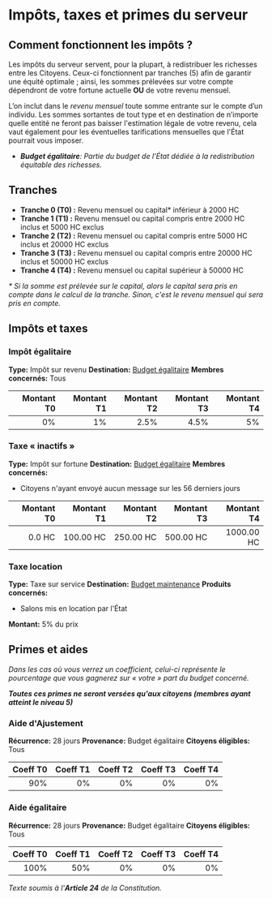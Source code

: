 # Impôts, taxes et primes du serveur

## Comment fonctionnent les impôts ?

Les impôts du serveur servent, pour la plupart, à redistribuer les richesses entre les Citoyens. Ceux-ci fonctionnent par tranches (5) afin de garantir une équité optimale ; ainsi, les sommes prélevées sur votre compte dépendront de votre fortune actuelle **__OU__** de votre revenu mensuel.

L’on inclut dans le *revenu mensuel* toute somme entrante sur le compte d’un individu. Les sommes sortantes de tout type et en destination de n’importe quelle entité ne feront pas baisser l'estimation légale de votre revenu, cela vaut également pour les éventuelles tarifications mensuelles que l'État pourrait vous imposer.

- _**Budget égalitaire**: Partie du budget de l'État dédiée à la redistribution équitable des richesses._

## Tranches

- **Tranche 0 (T0) :** Revenu mensuel ou capital* inférieur à 2000 HC
- **Tranche 1 (T1) :** Revenu mensuel ou capital compris entre 2000 HC inclus et 5000 HC exclus
- **Tranche 2 (T2) :** Revenu mensuel ou capital compris entre 5000 HC inclus et 20000 HC exclus
- **Tranche 3 (T3) :** Revenu mensuel ou capital compris entre 20000 HC inclus et 50000 HC exclus
- **Tranche 4 (T4) :** Revenu mensuel ou capital supérieur à 50000 HC

_* Si la somme est prélevée sur le capital, alors le capital sera pris en compte dans le calcul de la tranche. Sinon, c'est le revenu mensuel qui sera pris en compte._

## Impôts et taxes

### Impôt égalitaire

**Type:** Impôt sur revenu
**Destination:** [Budget égalitaire](/help/budgets)
**Membres concernés:** Tous

| Montant T0 | Montant T1 | Montant T2 | Montant T3 | Montant T4 |
| ----------:| ----------:| ----------:| ----------:| ----------:|
| 0%         | 1%         | 2.5%       | 4.5%       | 5%         |

### Taxe « inactifs »

**Type:** Impôt sur fortune
**Destination:** [Budget égalitaire](/help/budgets)
**Membres concernés:**

- Citoyens n'ayant envoyé aucun message sur les 56 derniers jours

| Montant T0 | Montant T1 | Montant T2 | Montant T3 | Montant T4 |
| ----------:| ----------:| ----------:| ----------:| ----------:|
| 0.0 HC     | 100.00 HC  | 250.00 HC  | 500.00 HC  | 1000.00 HC |

### Taxe location

**Type:** Taxe sur service
**Destination:** [Budget maintenance](/help/budgets)
**Produits concernés:**

- Salons mis en location par l'État

**Montant:** 5% du prix

## Primes et aides

_Dans les cas où vous verrez un coefficient, celui-ci représente le pourcentage que vous gagnerez sur « votre » part du budget concerné._

**_Toutes ces primes ne seront versées qu'aux citoyens (membres ayant atteint le niveau 5)_**

### Aide d'Ajustement

**Récurrence:** 28 jours
**Provenance:** Budget égalitaire
**Citoyens éligibles:** Tous

| Coeff T0 | Coeff T1 | Coeff T2 | Coeff T3 | Coeff T4 |
| --------:| --------:| --------:| --------:| --------:|
| 90%      | 0%       | 0%       | 0%       | 0%       |

### Aide égalitaire

**Récurrence:** 28 jours
**Provenance:** Budget égalitaire
**Citoyens éligibles:** Tous

| Coeff T0 | Coeff T1 | Coeff T2 | Coeff T3 | Coeff T4 |
| --------:| --------:| --------:| --------:| --------:|
| 100%     | 50%      | 0%       | 0%       | 0%       |

_Texte soumis à l'**Article 24** de la Constitution._
